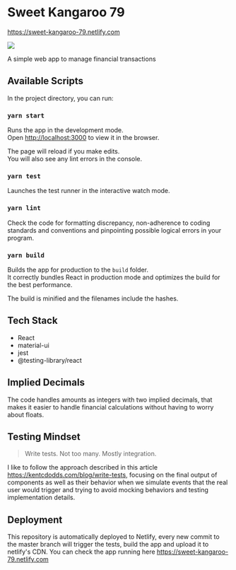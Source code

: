# Sweet Kangaroo 79

https://sweet-kangaroo-79.netlify.com

![](https://live.staticflickr.com/2487/3851217724_9f9cd91924_z.jpg)

A simple web app to manage financial transactions

## Available Scripts

In the project directory, you can run:

### `yarn start`

Runs the app in the development mode.<br>
Open [http://localhost:3000](http://localhost:3000) to view it in the browser.

The page will reload if you make edits.<br>
You will also see any lint errors in the console.

### `yarn test`

Launches the test runner in the interactive watch mode.

### `yarn lint`

Check the code for formatting discrepancy, non-adherence to coding standards and conventions and pinpointing possible logical errors in your program.

### `yarn build`

Builds the app for production to the `build` folder.<br>
It correctly bundles React in production mode and optimizes the build for the best performance.

The build is minified and the filenames include the hashes.

## Tech Stack

- React
- material-ui
- jest
- @testing-library/react

## Implied Decimals

The code handles amounts as integers with two implied decimals, that makes it easier to handle financial calculations without having to worry about floats.

## Testing Mindset

> Write tests. Not too many. Mostly integration.

I like to follow the approach described in this article https://kentcdodds.com/blog/write-tests, focusing on the final output of components as well as their behavior when we simulate events that the real user would trigger and trying to avoid mocking behaviors and testing implementation details.

## Deployment

This repository is automatically deployed to Netlify, every new commit to the master branch will trigger the tests, build the app and upload it to netlify's CDN. You can check the app running here https://sweet-kangaroo-79.netlify.com
